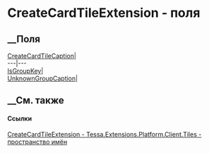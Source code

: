 # CreateCardTileExtension - поля
##  __Поля
[CreateCardTileCaption](F_Tessa_Extensions_Platform_Client_Tiles_CreateCardTileExtension_CreateCardTileCaption.htm)|  
---|---  
[IsGroupKey](F_Tessa_Extensions_Platform_Client_Tiles_CreateCardTileExtension_IsGroupKey.htm)|  
[UnknownGroupCaption](F_Tessa_Extensions_Platform_Client_Tiles_CreateCardTileExtension_UnknownGroupCaption.htm)|  
## __См. также
#### Ссылки
[CreateCardTileExtension -
](T_Tessa_Extensions_Platform_Client_Tiles_CreateCardTileExtension.htm)
[Tessa.Extensions.Platform.Client.Tiles - пространство
имён](N_Tessa_Extensions_Platform_Client_Tiles.htm)
